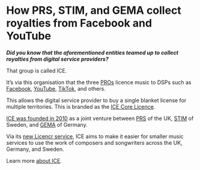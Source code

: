 # How PRS, STIM, and GEMA collect royalties from Facebook and YouTube



***Did you know that the aforementioned entities teamed up to collect royalties from digital service providers?***

That group is called ICE.

It’s via this organisation that the three [PROs](https://unlockyoursound.com/music-royalties/#performance-royalties) licence music to DSPs such as [Facebook](https://help.prsformusic.com/s/article/what-rights-are-covered-by-the-facebook-licence), [YouTube](https://help.prsformusic.com/s/article/what-rights-are-covered-by-the-youtube-licence), [TikTok](https://www.prsformusic.com/press/2020/ice-and-tiktok-agree-to-a-multi-territory-licensing-deal), and others.

This allows the digital service provider to buy a single blanket license for multiple territories. This is branded as the [ICE Core Licence](https://www.iceservices.com/services/licensing/core-licence/).

[ICE was founded in 2010](https://www.iceservices.com/company/about/) as a joint venture between [PRS](https://www.prsformusic.com/what-we-do) of the UK, [STIM](https://www.stim.se/en/this-is-stim) of Sweden, and [GEMA](https://www.gema.de/en/about-gema/) of Germany.

Via its [new Licencr service](https://www.iceservices.com/licensr/), ICE aims to make it easier for smaller music services to use the work of composers and songwriters across the UK, Germany, and Sweden.

Learn more [about ICE](https://www.iceservices.com/company/about/).

